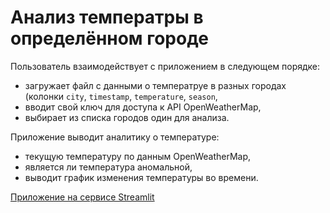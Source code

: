 # Анализ температры в определённом городе

Пользователь взаимодействует с приложением в следующем порядке:
- загружает файл с данными о температруе в разных городах (колонки `city`, `timestamp`, `temperature`, `season`,
- вводит свой ключ для доступа к API OpenWeatherMap,
- выбирает из списка городов один для анализа.

Приложение выводит аналитику о температуре:
- текущую температуру по данным OpenWeatherMap,
- является ли температура аномальной,
- выводит график изменения температуры во времени.

[Приложение на сервисе Streamlit](https://salaries-survey-rus.streamlit.app/)